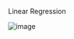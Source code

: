 Linear Regression


![image](https://github.com/cissyyang1014/DataScience_and_MachineLearning/blob/main/SupervisedLearning/Linear%20Regression/Image/linear-regression-in-machine-learning.png)
